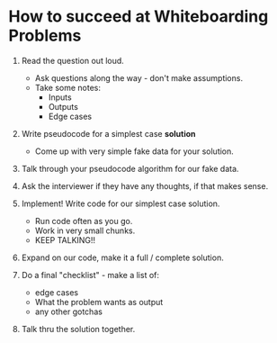 # How to succeed at Whiteboarding Problems

1. Read the question out loud.
    - Ask questions along the way - don't make assumptions.
    - Take some notes:
        - Inputs
        - Outputs
        - Edge cases

2. Write pseudocode for a simplest case **solution**
    - Come up with very simple fake data  for your solution.

3. Talk through your pseudocode algorithm for our fake data.

4. Ask the interviewer if they have any thoughts, if that makes sense.

5. Implement! Write code for our simplest case solution.
    - Run code often as you go.
    - Work in very small chunks.
    - KEEP TALKING!!

6. Expand on our code, make it a full / complete solution.

7. Do a final "checklist" - make a list of:
    - edge cases
    - What the problem wants as output
    - any other gotchas

8. Talk thru the solution together.
